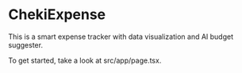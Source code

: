 # ChekiExpense

This is a smart expense tracker with data visualization and AI budget suggester.

To get started, take a look at src/app/page.tsx.
